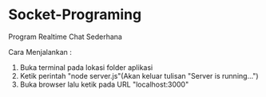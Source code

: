 # Socket-Programing
Program Realtime Chat Sederhana

Cara Menjalankan :
1. Buka terminal pada lokasi folder aplikasi
2. Ketik perintah "node server.js"(Akan keluar tulisan "Server is running...")
3. Buka browser lalu ketik pada URL "localhost:3000"